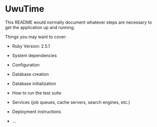 # UwuTime

This README would normally document whatever steps are necessary to get the
application up and running.

Things you may want to cover:

* Ruby Version: 2.5.1

* System dependencies

* Configuration

* Database creation

* Database initialization

* How to run the test suite

* Services (job queues, cache servers, search engines, etc.)

* Deployment instructions

* ...
